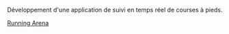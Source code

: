 Développement d'une application de suivi en temps réel de courses à pieds.

[Running Arena](https://running-arena.com/)